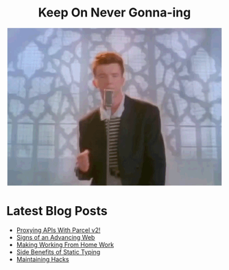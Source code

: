 <!--
# Hacktoberfest 2023

Are you looking to contribute to one of my repositories? Go for it, I have a couple repos marked with the `hacktoberfest` label and so long as you submit a PR in good faith, I'll mark the PR with the `hactoberfest-accepted` label.

<div style="background-color:#16101a;" align="center">
  <a href="https://hacktoberfest.com/"><img alt="Hacktoberfest 2023 logo" src="https://hacktoberfest.com/_next/static/media/logo-hacktoberfest--logomark.b91c17d2.svg"></a>
</div>

<hr>

-->

<div align="center">
  <h1>Keep On Never Gonna-ing</h1>
  <a href="https://www.youtube.com/watch?v=dQw4w9WgXcQ">
    <img src="https://github.com/edm00se/edm00se/raw/master/never.gif" alt="never gonna give you up">
  </a>
</div>

# Latest Blog Posts
<!-- BLOG-POST-LIST:START -->
- [Proxying APIs With Parcel v2!](https://edm00se.io/web/proxying-apis-with-parcel-v2/)
- [Signs of an Advancing Web](https://edm00se.io/web/signs-of-the-web-advancing/)
- [Making Working From Home Work](https://edm00se.io/making-working-from-home-work/)
- [Side Benefits of Static Typing](https://edm00se.io/web/side-benefits-of-static-typing/)
- [Maintaining Hacks](https://edm00se.io/web/maintaining-hacks/)
<!-- BLOG-POST-LIST:END -->

<!-- 
[![edm00se's github stats](https://github-readme-stats.vercel.app/api?username=edm00se&show_icons=true&theme=onedark)](https://github.com/anuraghazra/github-readme-stats)

![Top Languages](https://github-readme-stats.vercel.app/api/top-langs/?username=edm00se) -->
